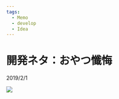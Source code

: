 ```yaml
---
tags:
  - Memo
  - develop
  - Idea
---
```


# 開発ネタ：おやつ懺悔
2019/2/1

![](https://i.imgur.com/h5spUNX.jpg)
